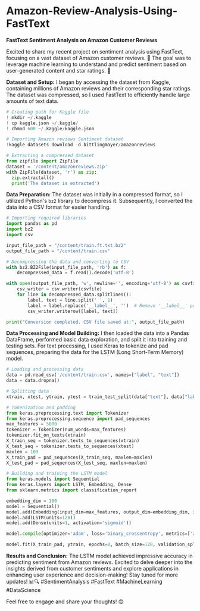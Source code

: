 # Amazon-Review-Analysis-Using-FastText
**FastText Sentiment Analysis on Amazon Customer Reviews**

Excited to share my recent project on sentiment analysis using FastText, focusing on a vast dataset of Amazon customer reviews. 🚀 The goal was to leverage machine learning to understand and predict sentiment based on user-generated content and star ratings. 🌟

**Dataset and Setup:**
I began by accessing the dataset from Kaggle, containing millions of Amazon reviews and their corresponding star ratings. The dataset was compressed, so I used FastText to efficiently handle large amounts of text data.

```python
# Creating path for Kaggle file
! mkdir ~/.kaggle
! cp kaggle.json ~/.kaggle/
! chmod 600 ~/.kaggle/kaggle.json

# Importing Amazon reviews Sentiment dataset
!kaggle datasets download -d bittlingmayer/amazonreviews

# Extracting a compressed dataset
from zipfile import ZipFile
dataset = '/content/amazonreviews.zip'
with ZipFile(dataset, 'r') as zip:
  zip.extractall()
  print('The dataset is extracted')
```

**Data Preparation:**
The dataset was initially in a compressed format, so I utilized Python's `bz2` library to decompress it. Subsequently, I converted the data into a CSV format for easier handling.

```python
# Importing required libraries
import pandas as pd
import bz2
import csv

input_file_path = "/content/train.ft.txt.bz2"
output_file_path = "/content/train.csv"

# Decompressing the data and converting to CSV
with bz2.BZ2File(input_file_path, 'rb') as f:
    decompressed_data = f.read().decode('utf-8')

with open(output_file_path, 'w', newline='', encoding='utf-8') as csvfile:
    csv_writer = csv.writer(csvfile)
    for line in decompressed_data.splitlines():
        label, text = line.split(' ', 1)
        label = label.replace('__label__', '')  # Remove '__label__' prefix
        csv_writer.writerow([label, text])

print("Conversion completed. CSV file saved at:", output_file_path)
```

**Data Processing and Model Building:**
I then loaded the data into a Pandas DataFrame, performed basic data exploration, and split it into training and testing sets. For text processing, I used Keras to tokenize and pad sequences, preparing the data for the LSTM (Long Short-Term Memory) model.

```python
# Loading and processing data
data = pd.read_csv('/content/train.csv', names=["label", "text"])
data = data.dropna()

# Splitting data
xtrain, xtest, ytrain, ytest = train_test_split(data["text"], data["label"], test_size=0.2, random_state=42)

# Tokenization and padding
from keras.preprocessing.text import Tokenizer
from keras.preprocessing.sequence import pad_sequences
max_features = 5000
tokenizer = Tokenizer(num_words=max_features)
tokenizer.fit_on_texts(xtrain)
X_train_seq = tokenizer.texts_to_sequences(xtrain)
X_test_seq = tokenizer.texts_to_sequences(xtest)
maxlen = 100
X_train_pad = pad_sequences(X_train_seq, maxlen=maxlen)
X_test_pad = pad_sequences(X_test_seq, maxlen=maxlen)

# Building and training the LSTM model
from keras.models import Sequential
from keras.layers import LSTM, Embedding, Dense
from sklearn.metrics import classification_report

embedding_dim = 100
model = Sequential()
model.add(Embedding(input_dim=max_features, output_dim=embedding_dim, input_length=maxlen))
model.add(LSTM(units=128))
model.add(Dense(units=1, activation='sigmoid'))

model.compile(optimizer='adam', loss='binary_crossentropy', metrics=['accuracy'])

model.fit(X_train_pad, ytrain, epochs=8, batch_size=128, validation_split=0.2)
```

**Results and Conclusion:**
The LSTM model achieved impressive accuracy in predicting sentiment from Amazon reviews. Excited to delve deeper into the insights derived from customer sentiments and explore applications in enhancing user experience and decision-making! Stay tuned for more updates! 📊🔍 #SentimentAnalysis #FastText #MachineLearning #DataScience

Feel free to engage and share your thoughts! 😊
